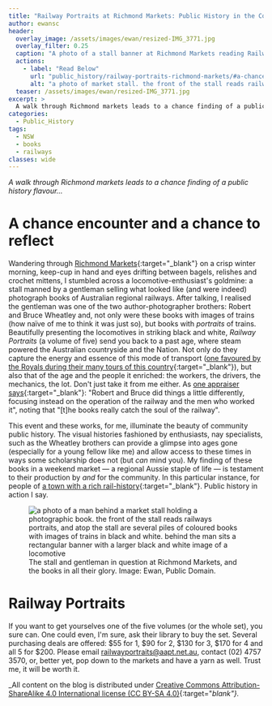 ```yaml
---
title: "Railway Portraits at Richmond Markets: Public History in the Community"
author: ewansc
header:
  overlay_image: /assets/images/ewan/resized-IMG_3771.jpg
  overlay_filter: 0.25
  caption: "A photo of a stall banner at Richmond Markets reading Railway Portraits. Image: Ewan Coopey, Public Domain."
  actions:
    - label: "Read Below"
      url: "public_history/railway-portraits-richmond-markets/#a-chance-encounter-and-a-chance-to-reflect"
      alt: "a photo of market stall. the front of the stall reads railways portraits, and atop the stall are several piles of coloured books with images of trains in black and white."
  teaser: /assets/images/ewan/resized-IMG_3771.jpg
excerpt: >
  A walk through Richmond markets leads to a chance finding of a public history flavour...
categories:
  - Public_History
tags:
  - NSW
  - books
  - railways
classes: wide
---
```

_A walk through Richmond markets leads to a chance finding of a public history flavour..._

# A chance encounter and a chance to reflect
Wandering through [Richmond Markets](https://richmondmarket.com.au/){:target="_blank"} on a crisp winter morning, keep-cup in hand and eyes drifting between bagels, relishes and crochet mittens, I stumbled across a locomotive-enthusiast's goldmine: a stall manned by a gentleman selling what looked like (and were indeed) photograph books of Australian regional railways. After talking, I realised the gentleman was one of the two author-photographer brothers: Robert and Bruce Wheatley and, not only were these books with images of trains (how naïve of me to think it was just so), but books with *portraits* of trains. Beautifully presenting the locomotives in striking black and white, *Railway Portraits* (a volume of five) send you back to a past age, where steam powered the Australian countryside and the Nation. Not only do they capture the energy and essence of this mode of transport ([one favoured by the Royals during their many tours of this country](https://blog.railwaymuseum.org.uk/chronicles-from-the-commonwealth-british-royal-rail-tours-of-australia/){:target="_blank"}), but also that of the age and the people it enriched: the workers, the drivers, the mechanics, the lot. Don't just take it from me either. As [one appraiser says](https://steamtrainstories.com/railway-portraits/){:target="_blank"}: "Robert and Bruce did things a little differently, focusing instead on the operation of the railway and the men who worked it", noting that "\[t\]he books really catch the soul of the railway".

This event and these works, for me, illuminate the beauty of community public history. The visual histories fashioned by enthusiasts, nay specialists, such as the Wheatley brothers can provide a glimpse into ages gone (especially for a young fellow like me) and allow access to these times in ways some scholarship does not (but *can* mind you). My finding of these books in a weekend market &mdash; a regional Aussie staple of life &mdash; is testament to their production by *and* for the community. In this particular instance, for people of [a town with a rich rail-history](https://www.riverstonehistoricalsociety.org.au/blog/?page_id=1966){:target="_blank"}. Public history in action I say.

<figure>
  <img src="{{ site.baseurl }}/assets/images/ewan/IMG_3771.jpg" alt="a photo of a man behind a market stall holding a photographic book. the front of the stall reads railways portraits, and atop the stall are several piles of coloured books with images of trains in black and white. behind the man sits a rectangular banner with a larger black and white image of a locomotive">
  <figcaption>The stall and gentleman in question at Richmond Markets, and the books in all their glory. Image: Ewan, Public Domain.</figcaption>
</figure>

# Railway Portraits
If you want to get yourselves one of the five volumes (or the whole set), you sure can. One could even, I'm sure, ask their library to buy the set. Several purchasing deals are offered: $55 for 1, $90 for 2, $130 for 3, $170 for 4 and all 5 for $200. Please email <railwayportraits@aapt.net.au>, contact (02) 4757 3570, or, better yet, pop down to the markets and have a yarn as well. Trust me, it will be worth it.


_All content on the blog is distributed under [Creative Commons Attribution-ShareAlike 4.0 International license (CC BY-SA 4.0)](https://creativecommons.org/licenses/by-sa/4.0/){:target="_blank"}._